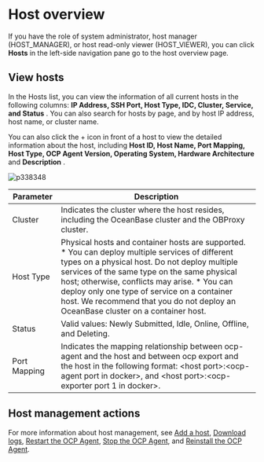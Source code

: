 Host overview 
==================================

If you have the role of system administrator, host manager (HOST_MANAGER), or host read-only viewer (HOST_VIEWER), you can click **Hosts** in the left-side navigation pane go to the host overview page. 

View hosts 
-------------------------------

In the Hosts list, you can view the information of all current hosts in the following columns: **IP Address, SSH Port, Host Type, IDC, Cluster, Service, and Status** . You can also search for hosts by page, and by host IP address, host name, or cluster name. 

You can also click the + icon in front of a host to view the detailed information about the host, including **Host ID, Host Name, Port Mapping, Host Type, OCP Agent Version, Operating System, Hardware Architecture** and **Description** .

![p338348](https://help-static-aliyun-doc.aliyuncs.com/assets/img/en-US/8364633561/p440645.png)


|  Parameter   |                                                                                                                                                                                                                                         Description                                                                                                                                                                                                                                          |
|--------------|----------------------------------------------------------------------------------------------------------------------------------------------------------------------------------------------------------------------------------------------------------------------------------------------------------------------------------------------------------------------------------------------------------------------------------------------------------------------------------------------|
| Cluster      | Indicates the cluster where the host resides, including the OceanBase cluster and the OBProxy cluster.                                                                                                                                                                                                                                                                                                                                                                                       |
| Host Type    | Physical hosts and container hosts are supported. * You can deploy multiple services of different types on a physical host. Do not deploy multiple services of the same type on the same physical host; otherwise, conflicts may arise.   * You can deploy only one type of service on a container host. We recommend that you do not deploy an OceanBase cluster on a container host.    |
| Status       | Valid values: Newly Submitted, Idle, Online, Offline, and Deleting.                                                                                                                                                                                                                                                                                                                                                                                                                          |
| Port Mapping | Indicates the mapping relationship between ocp-agent and the host and between ocp export and the host in the following format: \<host port\>:\<ocp-agent port in docker\>, and \<host port\>:\<ocp-exporter port 1 in docker\>.                                                                                                                                                                                                                                                              |



**Host management actions** 
------------------------------------------------

For more information about host management, see [Add a host](../../6.management-host/2.add-host.md), [Download logs](../../4.manage-clusters/3.basic-operations/15.download-log.md), [Restart the OCP Agent](../../6.management-host/4.restart-the-ocp-agent.md), [Stop the OCP Agent](../../6.management-host/5.stop-the-ocp-agent.md), and [Reinstall the OCP Agent](../../6.management-host/6.reinstall-ocp-agent.md).
